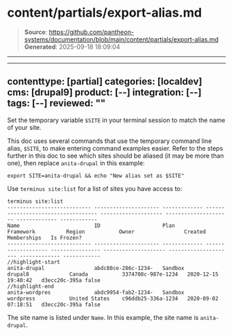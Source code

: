 # content/partials/export-alias.md

> **Source**: https://github.com/pantheon-systems/documentation/blob/main/content/partials/export-alias.md
> **Generated**: 2025-09-18 18:09:04

---

---
contenttype: [partial]
categories: [localdev]
cms: [drupal9]
product: [--]
integration: [--]
tags: [--]
reviewed: ""
---

Set the temporary variable `$SITE` in your terminal session to match the name of your site.

This doc uses several commands that use the temporary command line alias, `$SITE`, to make entering command examples easier. Refer to the steps further in this doc to see which sites should be aliased (it may be more than one), then replace `anita-drupal` in this example:

```bash{promptUser:user}
export SITE=anita-drupal && echo "New alias set as $SITE"
```

<Accordion title="How to Use Terminus to Find the Site Name" id="site-name" icon="info-sign">

Use `terminus site:list` for a list of sites you have access to:

```bash{outputLines:2-8}
terminus site:list
--------------------------- --------------------- ------------- ----------------------------------- -------------------- --------------------- ------------- ------------
Name                        ID                    Plan          Framework          Region           Owner                Created               Memberships   Is Frozen?
--------------------------- --------------------- ------------- ------------------- ---------------- -------------------- --------------------- ------------- ------------
//highlight-start
anita-drupal                abdc80ce-286c-1234-   Sandbox       drupal8             Canada           3374708c-987e-1234   2020-12-15 19:40:42   d3ecc20c-395a false
//highlight-end
anita-wordpres              abdc9954-fab2-1234-   Sandbox       wordpress           United States    c96ddb25-336a-1234   2020-09-02 07:18:51   d3ecc20c-395a false
```

The site name is listed under `Name`. In this example, the site name is `anita-drupal`.

</Accordion>
